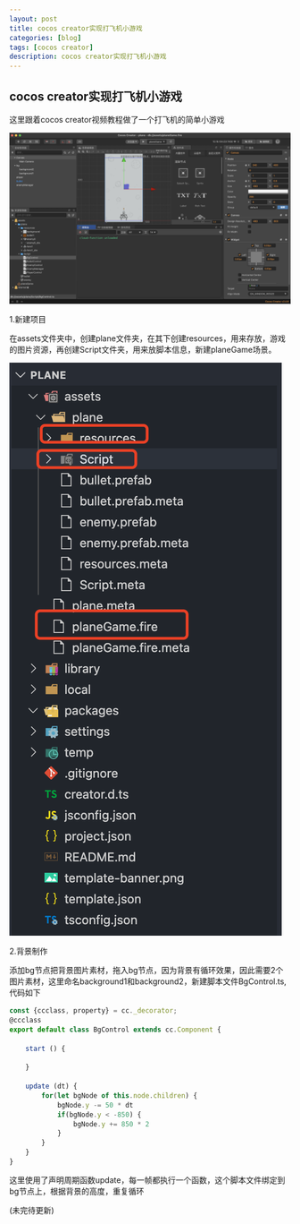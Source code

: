 ```yaml
---
layout: post
title: cocos creator实现打飞机小游戏
categories: [blog]
tags: [cocos creator]
description: cocos creator实现打飞机小游戏
---
```


## cocos creator实现打飞机小游戏

这里跟着cocos creator视频教程做了一个打飞机的简单小游戏

![](../img/uploads/2023/6.png)

1.新建项目

在assets文件夹中，创建plane文件夹，在其下创建resources，用来存放，游戏的图片资源，再创建Script文件夹，用来放脚本信息，新建planeGame场景。

![](../img/uploads/2023/5.png)

2.背景制作

添加bg节点把背景图片素材，拖入bg节点，因为背景有循环效果，因此需要2个图片素材，这里命名background1和background2，新建脚本文件BgControl.ts,代码如下

```js
const {ccclass, property} = cc._decorator;
@ccclass
export default class BgControl extends cc.Component {

    start () {

    }

    update (dt) {
        for(let bgNode of this.node.children) {
            bgNode.y -= 50 * dt
            if(bgNode.y < -850) {
                bgNode.y += 850 * 2
            }
        }
    }
}

```

这里使用了声明周期函数update，每一帧都执行一个函数，这个脚本文件绑定到bg节点上，根据背景的高度，重复循环

(未完待更新)


